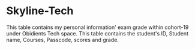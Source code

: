 # Skyline-Tech

This table contains my personal information' exam grade within cohort-19 under Obidients Tech space. This table contains the student's ID, Student name, Courses, Passcode, scores and grade.